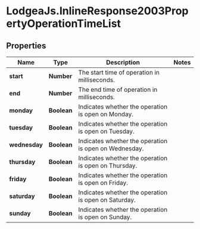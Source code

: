 # LodgeaJs.InlineResponse2003PropertyOperationTimeList

## Properties

Name | Type | Description | Notes
------------ | ------------- | ------------- | -------------
**start** | **Number** | The start time of operation in milliseconds. | 
**end** | **Number** | The end time of operation in milliseconds. | 
**monday** | **Boolean** | Indicates whether the operation is open on Monday. | 
**tuesday** | **Boolean** | Indicates whether the operation is open on Tuesday. | 
**wednesday** | **Boolean** | Indicates whether the operation is open on Wednesday. | 
**thursday** | **Boolean** | Indicates whether the operation is open on Thursday. | 
**friday** | **Boolean** | Indicates whether the operation is open on Friday. | 
**saturday** | **Boolean** | Indicates whether the operation is open on Saturday. | 
**sunday** | **Boolean** | Indicates whether the operation is open on Sunday. | 


